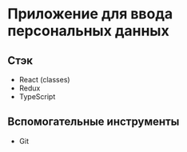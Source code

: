 # Приложение для ввода персональных данных
## Стэк
* React (classes)
* Redux
* TypeScript
## Вспомогательные инструменты
* Git
